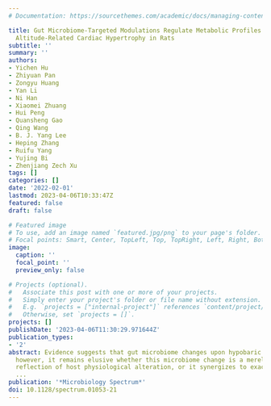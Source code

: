 ```yaml
---
# Documentation: https://sourcethemes.com/academic/docs/managing-content/

title: Gut Microbiome-Targeted Modulations Regulate Metabolic Profiles and Alleviate
  Altitude-Related Cardiac Hypertrophy in Rats
subtitle: ''
summary: ''
authors:
- Yichen Hu
- Zhiyuan Pan
- Zongyu Huang
- Yan Li
- Ni Han
- Xiaomei Zhuang
- Hui Peng
- Quansheng Gao
- Qing Wang
- B. J. Yang Lee
- Heping Zhang
- Ruifu Yang
- Yujing Bi
- Zhenjiang Zech Xu
tags: []
categories: []
date: '2022-02-01'
lastmod: 2023-04-06T10:33:47Z
featured: false
draft: false

# Featured image
# To use, add an image named `featured.jpg/png` to your page's folder.
# Focal points: Smart, Center, TopLeft, Top, TopRight, Left, Right, BottomLeft, Bottom, BottomRight.
image:
  caption: ''
  focal_point: ''
  preview_only: false

# Projects (optional).
#   Associate this post with one or more of your projects.
#   Simply enter your project's folder or file name without extension.
#   E.g. `projects = ["internal-project"]` references `content/project/deep-learning/index.md`.
#   Otherwise, set `projects = []`.
projects: []
publishDate: '2023-04-06T11:30:29.971644Z'
publication_types:
- '2'
abstract: Evidence suggests that gut microbiome changes upon hypobaric hypoxia exposure;
  however, it remains elusive whether this microbiome change is a merely derivational
  reflection of host physiological alteration, or it synergizes to exacerbate high-altitude
  ...
publication: '*Microbiology Spectrum*'
doi: 10.1128/spectrum.01053-21
---
```

